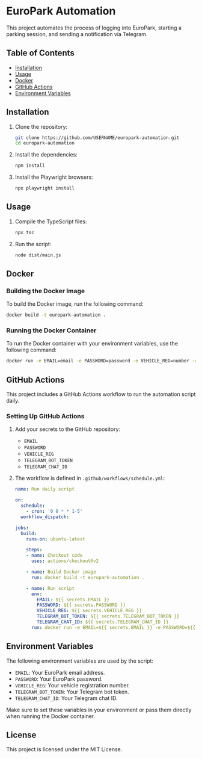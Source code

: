 
# EuroPark Automation

This project automates the process of logging into EuroPark, starting a parking session, and sending a notification via Telegram.

## Table of Contents

- [Installation](#installation)
- [Usage](#usage)
- [Docker](#docker)
- [GitHub Actions](#github-actions)
- [Environment Variables](#environment-variables)

## Installation

1. Clone the repository:

    ```bash
    git clone https://github.com/USERNAME/europark-automation.git
    cd europark-automation
    ```

2. Install the dependencies:

    ```bash
    npm install
    ```

3. Install the Playwright browsers:

    ```bash
    npx playwright install
    ```

## Usage

1. Compile the TypeScript files:

    ```bash
    npx tsc
    ```

2. Run the script:

    ```bash
    node dist/main.js
    ```

## Docker

### Building the Docker Image

To build the Docker image, run the following command:

```bash
docker build -t europark-automation .
```

### Running the Docker Container

To run the Docker container with your environment variables, use the following command:

```bash
docker run -e EMAIL=email -e PASSWORD=password -e VEHICLE_REG=number -e TELEGRAM_BOT_TOKEN=token -e TELEGRAM_CHAT_ID=id europark-automation
```

## GitHub Actions

This project includes a GitHub Actions workflow to run the automation script daily.

### Setting Up GitHub Actions

1. Add your secrets to the GitHub repository:

    - `EMAIL`
    - `PASSWORD`
    - `VEHICLE_REG`
    - `TELEGRAM_BOT_TOKEN`
    - `TELEGRAM_CHAT_ID`

2. The workflow is defined in `.github/workflows/schedule.yml`:

    ```yaml
    name: Run daily script

    on:
      schedule:
        - cron: '0 8 * * 1-5'
      workflow_dispatch:

    jobs:
      build:
        runs-on: ubuntu-latest

        steps:
        - name: Checkout code
          uses: actions/checkout@v2

        - name: Build Docker image
          run: docker build -t europark-automation .

        - name: Run script
          env:
            EMAIL: ${{ secrets.EMAIL }}
            PASSWORD: ${{ secrets.PASSWORD }}
            VEHICLE_REG: ${{ secrets.VEHICLE_REG }}
            TELEGRAM_BOT_TOKEN: ${{ secrets.TELEGRAM_BOT_TOKEN }}
            TELEGRAM_CHAT_ID: ${{ secrets.TELEGRAM_CHAT_ID }}
          run: docker run -e EMAIL=${{ secrets.EMAIL }} -e PASSWORD=${{ secrets.PASSWORD }} -e VEHICLE_REG=${{ secrets.VEHICLE_REG }} -e TELEGRAM_BOT_TOKEN=${{ secrets.TELEGRAM_BOT_TOKEN }} -e TELEGRAM_CHAT_ID=${{ secrets.TELEGRAM_CHAT_ID }} europark-automation
    ```

## Environment Variables

The following environment variables are used by the script:

- `EMAIL`: Your EuroPark email address.
- `PASSWORD`: Your EuroPark password.
- `VEHICLE_REG`: Your vehicle registration number.
- `TELEGRAM_BOT_TOKEN`: Your Telegram bot token.
- `TELEGRAM_CHAT_ID`: Your Telegram chat ID.

Make sure to set these variables in your environment or pass them directly when running the Docker container.

## License

This project is licensed under the MIT License.
